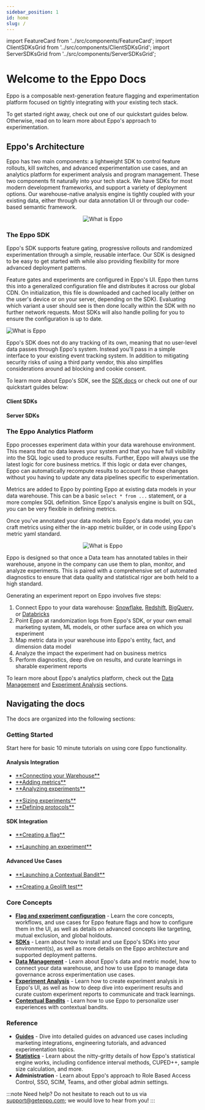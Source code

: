 ```yaml
---
sidebar_position: 1
id: home
slug: /
---
```


import FeatureCard from '../src/components/FeatureCard';
import ClientSDKsGrid from '../src/components/ClientSDKsGrid';
import ServerSDKsGrid from '../src/components/ServerSDKsGrid';

# Welcome to the Eppo Docs

Eppo is a composable next-generation feature flagging and experimentation platform focused on tightly integrating with your existing tech stack. 

To get started right away, check out one of our quickstart guides below. Otherwise, read on to learn more about Eppo's approach to experimentation.

<div className="feature-card-container">
  <FeatureCard 
    title="Create a Feature Flag" 
    description="Add a kill switch, plan a gradual rollout, or run an experiment"
    link="/quick-starts/sdk-integration/creating-a-flag/"
    iconSrc="/img/what-is-eppo/feature-flag.svg"
  />
  <FeatureCard 
    title="Create a Metric" 
    description="Annotate data in your warehouse and create a metric"
    link="/quick-starts/analysis-integration/adding-metrics/"
    iconSrc="/img/what-is-eppo/metric.svg"
  />
  <FeatureCard 
    title="Analyze an Experiment" 
    description="Measure the impact of a past or running experiment"
    link="/quick-starts/analysis-integration/creating-experiment-analysis/"
    iconSrc="/img/what-is-eppo/experiment.svg"
  />
</div>

## Eppo's Architecture

Eppo has two main components: a lightweight SDK to control feature rollouts, kill switches, and advanced experimentation use cases, and an analytics platform for experiment analysis and program management. These two components fit naturally into your tech stack. We have SDKs for most modern development frameworks, and support a variety of deployment options. Our warehouse-native analysis engine is tightly coupled with your existing data, either through our data annotation UI or through our code-based semantic framework.

<div align="center">
<img src="/img/what-is-eppo/basic-architecture.png" alt="What is Eppo" className="with-shadow" />
</div>


### The Eppo SDK

Eppo's SDK supports feature gating, progressive rollouts and randomized experimentation through a simple, reusable interface. Our SDK is designed to be easy to get started with while also providing flexibility for more advanced deployment patterns. 

Feature gates and experiments are configured in Eppo's UI. Eppo then turns this into a generalized configuration file and distributes it across our global CDN. On initialization, this file is downloaded and cached locally (either on the user's device or on your server, depending on the SDK). Evaluating which variant a user should see is then done locally within the SDK with no further network requests. Most SDKs will also handle polling for you to ensure the configuration is up to date.

<img src="/img/what-is-eppo/sdk-architecture.png" alt="What is Eppo" className="with-shadow" />

Eppo's SDK does not do any tracking of its own, meaning that no user-level data passes through Eppo's system. Instead you'll pass in a simple interface to your existing event tracking system. In addition to mitigating security risks of using a third party vendor, this also simplifies considerations around ad blocking and cookie consent.

To learn more about Eppo's SDK, see the [SDK docs](/sdks) or check out one of our quickstart guides below:

#### Client SDKs

<ClientSDKsGrid />

#### Server SDKs

<ServerSDKsGrid />

### The Eppo Analytics Platform

Eppo processes experiment data within your data warehouse environment. This means that no data leaves your system and that you have full visibility into the SQL logic used to produce results. Further, Eppo will always use the latest logic for core business metrics. If this logic or data ever changes, Eppo can automatically recompute results to account for those changes without you having to update any data pipelines specific to experimentation.

Metrics are added to Eppo by pointing Eppo at existing data models in your data warehouse. This can be a basic `select * from ...` statement, or a more complex SQL definition. Since Eppo's analysis engine is built on SQL, you can be very flexible in defining metrics.

Once you've annotated your data models into Eppo's data model, you can craft metrics using either the in-app metric builder, or in code using Eppo's metric yaml standard. 

<div align="center">
<img src="/img/what-is-eppo/analytics-architecture.png" alt="What is Eppo" className="with-shadow" />
</div>

Eppo is designed so that once a Data team has annotated tables in their warehouse, anyone in the company can use them to plan, monitor, and analyze experiments. This is paired with a comprehensive set of automated diagnostics to ensure that data quality and statistical rigor are both held to a high standard. 


Generating an experiment report on Eppo involves five steps:

1. Connect Eppo to your data warehouse: [Snowflake](/data-management/connecting-dwh/snowflake), [Redshift](/data-management/connecting-dwh/redshift), [BigQuery](/data-management/connecting-dwh/bigquery), or [Databricks](/data-management/connecting-dwh/databricks)
2. Point Eppo at randomization logs from Eppo's SDK, or your own email marketing system, ML models, or other surface area on which you experiment
3. Map metric data in your warehouse into Eppo's entity, fact, and dimension data model
4. Analyze the impact the experiment had on business metrics
5. Perform diagnostics, deep dive on results, and curate learnings in sharable experiment reports

To learn more about Eppo's analytics platform, check out the [Data Management](/data-management) and [Experiment Analysis](/experiment-analysis) sections.

## Navigating the docs

The docs are organized into the following sections:

### Getting Started

Start here for basic 10 minute tutorials on using core Eppo functionality.

<h4>Analysis Integration</h4>
<div style={{ display: 'grid', gridTemplateColumns: '1fr 1fr', gap: '2rem' }}>
  <div>
    <ul>
      <li><a href="/quick-starts/analysis-integration/connect-warehouse/">**Connecting your Warehouse**</a></li>
      <li><a href="/quick-starts/analysis-integration/adding-metrics/">**Adding metrics**</a></li>
      <li><a href="/quick-starts/analysis-integration/creating-experiment-analysis/">**Analyzing experiments**</a></li>
    </ul>
  </div>
  <div>
    <ul>
      <li><a href="/quick-starts/analysis-integration/sizing-a-test/">**Sizing experiments**</a></li>
      <li><a href="/quick-starts/analysis-integration/defining-protocols/">**Defining protocols**</a></li>
    </ul>
  </div>
</div>

<h4>SDK Integration</h4>
<div style={{ display: 'grid', gridTemplateColumns: '1fr 1fr', gap: '2rem' }}>
  <div>
    <ul>
      <li><a href="/quick-starts/sdk-integration/creating-a-flag/">**Creating a flag**</a></li>
    </ul>
  </div>
  <div>
    <ul>
      <li><a href="/quick-starts/sdk-integration/launching-an-experiment/">**Launching an experiment**</a></li>
    </ul>
  </div>
</div>

<h4>Advanced Use Cases</h4>
<div style={{ display: 'grid', gridTemplateColumns: '1fr 1fr', gap: '2rem' }}>
  <div>
    <ul>
      <li><a href="/bandit-quickstart/">**Launching a Contextual Bandit**</a></li>
    </ul>
  </div>
  <div>
    <ul>
      <li><a href="/geolift-quickstart/">**Creating a Geolift test**</a></li>
    </ul>
  </div>
</div>

### Core Concepts

- [**Flag and experiment configuration**](/feature-flagging) - Learn the core concepts, workflows, and use cases for Eppo feature flags and how to configure them in the UI, as well as details on advanced concepts like targeting, mutual exclusion, and global holdouts.
- [**SDKs**](/sdks) - Learn about how to install and use Eppo's SDKs into your environment(s), as well as more details on the Eppo architecture and supported deployment patterns.
- [**Data Management**](/data-management) - Learn about Eppo's data and metric model, how to connect your data warehouse, and how to use Eppo to manage data governance across experimentation use cases.
- [**Experiment Analysis**](/experiment-analysis) - Learn how to create experiment analysis in Eppo's UI, as well as how to deep dive into experiment results and curate custom experiment reports to communicate and track learnings.
- [**Contextual Bandits**](/contextual-bandits) - Learn how to use Eppo to personalize user experiences with contextual bandits.

### Reference
- [**Guides**](/guides) - Dive into detailed guides on advanced use cases including marketing integrations, engineering tutorials, and advanced experimentation topics.
- [**Statistics**](/statistics) - Learn about the nitty-gritty details of how Eppo's statistical engine works, including confidence interval methods, CUPED++, sample size calculation, and more.
- **Administration** - Learn about Eppo's approach to Role Based Access Control, SSO, SCIM, Teams, and other global admin settings.

:::note
Need help? Do not hesitate to reach out to us via support@geteppo.com; we would love to hear from you!
:::